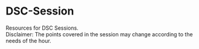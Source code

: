 # DSC-Session
Resources for DSC Sessions.  
Disclaimer: The points covered in the session may change according to the needs of the hour. 
